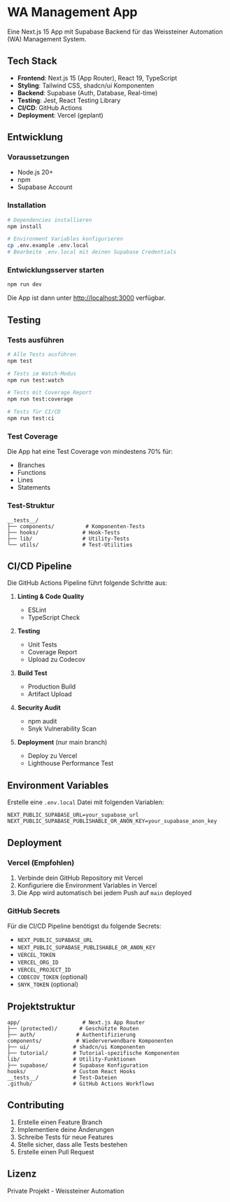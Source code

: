 # WA Management App

Eine Next.js 15 App mit Supabase Backend für das Weissteiner Automation (WA) Management System.

## Tech Stack

- **Frontend**: Next.js 15 (App Router), React 19, TypeScript
- **Styling**: Tailwind CSS, shadcn/ui Komponenten
- **Backend**: Supabase (Auth, Database, Real-time)
- **Testing**: Jest, React Testing Library
- **CI/CD**: GitHub Actions
- **Deployment**: Vercel (geplant)

## Entwicklung

### Voraussetzungen

- Node.js 20+
- npm
- Supabase Account

### Installation

```bash
# Dependencies installieren
npm install

# Environment Variables konfigurieren
cp .env.example .env.local
# Bearbeite .env.local mit deinen Supabase Credentials
```

### Entwicklungsserver starten

```bash
npm run dev
```

Die App ist dann unter [http://localhost:3000](http://localhost:3000) verfügbar.

## Testing

### Tests ausführen

```bash
# Alle Tests ausführen
npm test

# Tests im Watch-Modus
npm run test:watch

# Tests mit Coverage Report
npm run test:coverage

# Tests für CI/CD
npm run test:ci
```

### Test Coverage

Die App hat eine Test Coverage von mindestens 70% für:

- Branches
- Functions
- Lines
- Statements

### Test-Struktur

```
__tests__/
├── components/          # Komponenten-Tests
├── hooks/              # Hook-Tests
├── lib/                # Utility-Tests
└── utils/              # Test-Utilities
```

## CI/CD Pipeline

Die GitHub Actions Pipeline führt folgende Schritte aus:

1. **Linting & Code Quality**

   - ESLint
   - TypeScript Check

2. **Testing**

   - Unit Tests
   - Coverage Report
   - Upload zu Codecov

3. **Build Test**

   - Production Build
   - Artifact Upload

4. **Security Audit**

   - npm audit
   - Snyk Vulnerability Scan

5. **Deployment** (nur main branch)
   - Deploy zu Vercel
   - Lighthouse Performance Test

## Environment Variables

Erstelle eine `.env.local` Datei mit folgenden Variablen:

```env
NEXT_PUBLIC_SUPABASE_URL=your_supabase_url
NEXT_PUBLIC_SUPABASE_PUBLISHABLE_OR_ANON_KEY=your_supabase_anon_key
```

## Deployment

### Vercel (Empfohlen)

1. Verbinde dein GitHub Repository mit Vercel
2. Konfiguriere die Environment Variables in Vercel
3. Die App wird automatisch bei jedem Push auf `main` deployed

### GitHub Secrets

Für die CI/CD Pipeline benötigst du folgende Secrets:

- `NEXT_PUBLIC_SUPABASE_URL`
- `NEXT_PUBLIC_SUPABASE_PUBLISHABLE_OR_ANON_KEY`
- `VERCEL_TOKEN`
- `VERCEL_ORG_ID`
- `VERCEL_PROJECT_ID`
- `CODECOV_TOKEN` (optional)
- `SNYK_TOKEN` (optional)

## Projektstruktur

```
app/                    # Next.js App Router
├── (protected)/       # Geschützte Routen
├── auth/             # Authentifizierung
components/           # Wiederverwendbare Komponenten
├── ui/              # shadcn/ui Komponenten
├── tutorial/        # Tutorial-spezifische Komponenten
lib/                 # Utility-Funktionen
├── supabase/        # Supabase Konfiguration
hooks/               # Custom React Hooks
__tests__/           # Test-Dateien
.github/             # GitHub Actions Workflows
```

## Contributing

1. Erstelle einen Feature Branch
2. Implementiere deine Änderungen
3. Schreibe Tests für neue Features
4. Stelle sicher, dass alle Tests bestehen
5. Erstelle einen Pull Request

## Lizenz

Private Projekt - Weissteiner Automation
